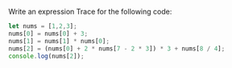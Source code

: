Write an expression Trace for the following code:

```js
let nums = [1,2,3];
nums[0] = nums[0] + 3;
nums[1] = nums[1] * nums[0];
nums[2] = (nums[0] + 2 * nums[7 - 2 * 3]) * 3 + nums[8 / 4];
console.log(nums[2]);
```
